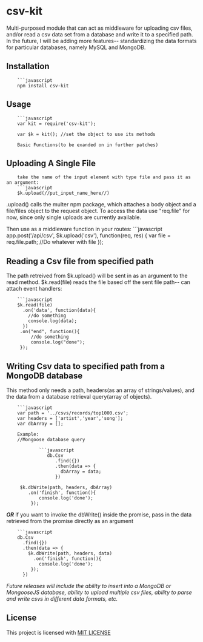 # csv-kit
Multi-purposed module that can act as middleware for uploading csv files, and/or read a csv data set from a database and write it to a specified path. In the future, I will be adding more features-- standardizing the data formats for particular databases, namely MySQL and MongoDB.

## Installation
        ```javascript
        npm install csv-kit


## Usage
        ```javascript
        var kit = require('csv-kit');

        var $k = kit(); //set the object to use its methods

        Basic Functions(to be exanded on in further patches)

## Uploading A Single File

        take the name of the input element with type file and pass it as an argument:
        ```javascript
        $k.upload(//put_input_name_here//)
        
.upload() calls the multer npm package, which attaches a body object and a file/files object to the request object. To access the data use "req.file" for now, since only single uploads are currently available.

Then use as a middleware function in your routes:
        ```javascript
        app.post('/api/csv', $k.upload('csv'), function(req, res) {
          var file = req.file.path;
           //Do whatever with file
        });

## Reading a Csv file from specified path
        
The path retreived from $k.upload() will be sent in as an argument to the read method.
$k.read(file) reads the file based off the sent file path-- can attach event handlers:
        
        ```javascript
        $k.read(file)
          .on('data', function(data){
            //do something 
            console.log(data);
          })
         .on("end", function(){
             //do something
             console.log("done");
         });


## Writing Csv data to specified path from a MongoDB database

This method only needs a path, headers(as an array of strings/values), and the data from a database retrieval
query(array of objects).
        
        ```javascript
        var path = '../csvs/records/top1000.csv';
        var headers = ['artist','year','song'];
        var dbArray = [];
        
        Example: 
        //Mongoose database query
        
                ```javascript
                   db.Csv
                      .find({})
                      .then(data => {
                        dbArray = data;
                      })

         $k.dbWrite(path, headers, dbArray)
            .on('finish', function(){
                console.log('done');
             });


**_OR_** if you want to invoke the dbWrite() inside the promise, pass in the data retrieved from the promise directly as an argument

        ```javascript
        db.Csv
          .find({})
          .then(data => {
            $k.dbWrite(path, headers, data)
              .on('finish', function(){
                console.log('done');
             });
          })


_Future releases will include the ability to insert into a MongoDB or MongooseJS database, ability to upload multiple csv files, ability to parse and write csvs in different data formats, etc._

## License

This project is licensed with [MIT LICENSE](LICENSE)
